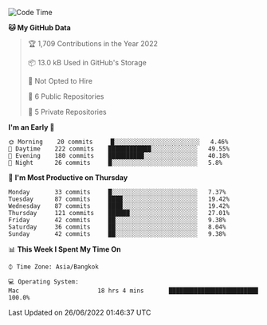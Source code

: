 <!--START_SECTION:waka-->
![Code Time](http://img.shields.io/badge/Code%20Time-0%20secs-blue)

**🐱 My GitHub Data** 

> 🏆 1,709 Contributions in the Year 2022
 > 
> 📦 13.0 kB Used in GitHub's Storage 
 > 
> 🚫 Not Opted to Hire
 > 
> 📜 6 Public Repositories 
 > 
> 🔑 5 Private Repositories  
 > 
**I'm an Early 🐤** 

```text
🌞 Morning    20 commits     █░░░░░░░░░░░░░░░░░░░░░░░░   4.46% 
🌆 Daytime    222 commits    ████████████░░░░░░░░░░░░░   49.55% 
🌃 Evening    180 commits    ██████████░░░░░░░░░░░░░░░   40.18% 
🌙 Night      26 commits     █░░░░░░░░░░░░░░░░░░░░░░░░   5.8%

```
📅 **I'm Most Productive on Thursday** 

```text
Monday       33 commits     █░░░░░░░░░░░░░░░░░░░░░░░░   7.37% 
Tuesday      87 commits     ████░░░░░░░░░░░░░░░░░░░░░   19.42% 
Wednesday    87 commits     ████░░░░░░░░░░░░░░░░░░░░░   19.42% 
Thursday     121 commits    ██████░░░░░░░░░░░░░░░░░░░   27.01% 
Friday       42 commits     ██░░░░░░░░░░░░░░░░░░░░░░░   9.38% 
Saturday     36 commits     ██░░░░░░░░░░░░░░░░░░░░░░░   8.04% 
Sunday       42 commits     ██░░░░░░░░░░░░░░░░░░░░░░░   9.38%

```


📊 **This Week I Spent My Time On** 

```text
⌚︎ Time Zone: Asia/Bangkok

💻 Operating System: 
Mac                      18 hrs 4 mins       █████████████████████████   100.0%

```


 Last Updated on 26/06/2022 01:46:37 UTC
<!--END_SECTION:waka-->